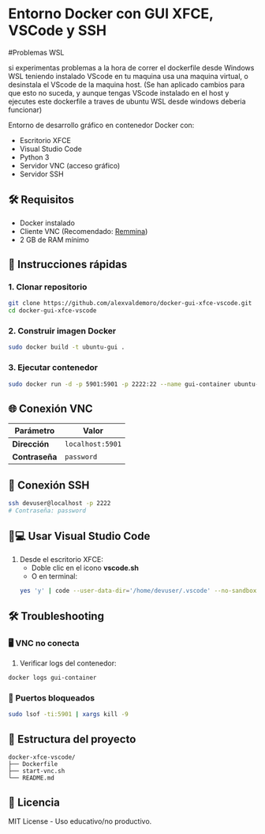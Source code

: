 # Entorno Docker con GUI XFCE, VSCode y SSH

#Problemas WSL

si experimentas problemas a la hora de correr el dockerfile desde Windows WSL teniendo instalado VScode en tu maquina usa una maquina virtual, o desinstala el VScode de la maquina host.
(Se han aplicado cambios para que esto no suceda, y aunque tengas VScode instalado en el host y ejecutes este dockerfile a traves de ubuntu WSL desde windows deberia funcionar)

Entorno de desarrollo gráfico en contenedor Docker con:
- Escritorio XFCE
- Visual Studio Code
- Python 3
- Servidor VNC (acceso gráfico)
- Servidor SSH

## 🛠 Requisitos
- Docker instalado
- Cliente VNC (Recomendado: [Remmina](https://remmina.org/))
- 2 GB de RAM mínimo

## 🚀 Instrucciones rápidas

### 1. Clonar repositorio
```bash
git clone https://github.com/alexvaldemoro/docker-gui-xfce-vscode.git
cd docker-gui-xfce-vscode
```

### 2. Construir imagen Docker
```bash
sudo docker build -t ubuntu-gui .
```

### 3. Ejecutar contenedor
```bash
sudo docker run -d -p 5901:5901 -p 2222:22 --name gui-container ubuntu-gui
```

## 🌐 Conexión VNC
| Parámetro       | Valor           |
|-----------------|-----------------|
| **Dirección**   | `localhost:5901`|
| **Contraseña**  | `password`      |

## 🔑 Conexión SSH
```bash
ssh devuser@localhost -p 2222
# Contraseña: password
```

## 👨💻 Usar Visual Studio Code
1. Desde el escritorio XFCE:
   - Doble clic en el icono **vscode.sh**
   - O en terminal:
   ```bash
   yes 'y' | code --user-data-dir='/home/devuser/.vscode' --no-sandbox
   ```

## 🛠 Troubleshooting

### 🖥 VNC no conecta
1. Verificar logs del contenedor:
```bash
docker logs gui-container
```

### 🔌 Puertos bloqueados
```bash
sudo lsof -ti:5901 | xargs kill -9
```

## 📂 Estructura del proyecto
```
docker-xfce-vscode/
├── Dockerfile
├── start-vnc.sh
└── README.md
```

## 📜 Licencia
MIT License - Uso educativo/no productivo.

